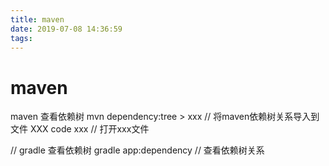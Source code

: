 ```yaml
---
title: maven
date: 2019-07-08 14:36:59
tags:
---
```


# maven

maven 查看依赖树
mvn dependency:tree > xxx // 将maven依赖树关系导入到文件 XXX
code xxx // 打开xxx文件

// gradle 查看依赖树
gradle app:dependency // 查看依赖树关系
